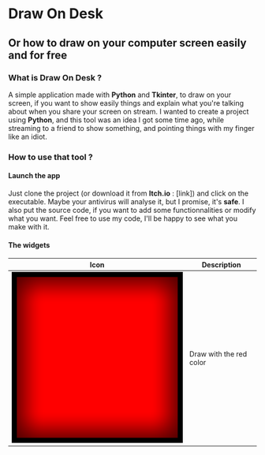 # Draw On Desk
## Or how to draw on your computer screen easily and for free

### What is Draw On Desk ?

  A simple application made with **Python** and **Tkinter**, to draw on your screen, if you want to show easily 
things and explain what you're talking about when you share your screen on stream.
  I wanted to create a project using **Python**, and this tool was an idea I got some time ago, while 
streaming to a friend to show something, and pointing things with my finger like an idiot.

### How to use that tool ? 
#### Launch the app

  Just clone the project (or download it from **Itch.io** : [link]) and click on the executable.
Maybe your antivirus will analyse it, but I promise, it's **safe**. I also put the source code, if
you want to add some functionnalities or modify what you want. Feel free to use my code, I'll be happy 
to see what you make with it.

#### The widgets

|Icon|Description|
| --- | --- |
|![Red color icon](/button/redButton.png)|Draw with the red color|



